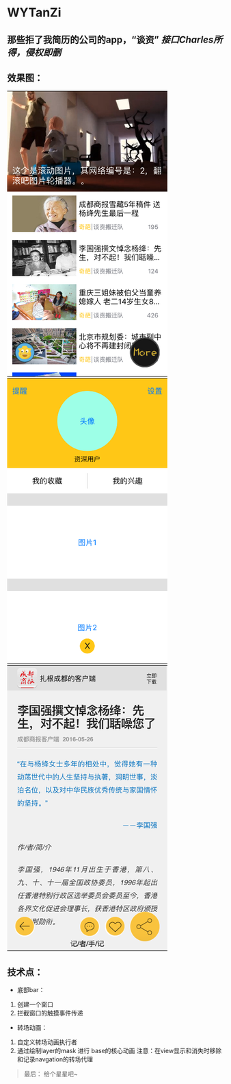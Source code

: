 # WYTanZi

## 那些拒了我简历的公司的app，“谈资”   *接口Charles所得，侵权即删*

## 效果图：


![首页图片](https://github.com/WymanLyu/WYTanZi/blob/master/images/Simulator%20Screen%20Shot%202016%E5%B9%B45%E6%9C%8826%E6%97%A5%2013.38.01.png)
![我的界面](https://github.com/WymanLyu/WYTanZi/blob/master/images/Simulator%20Screen%20Shot%202016%E5%B9%B45%E6%9C%8826%E6%97%A5%2013.38.24.png)
![详情界面](https://github.com/WymanLyu/WYTanZi/blob/master/images/Simulator%20Screen%20Shot%202016%E5%B9%B45%E6%9C%8826%E6%97%A5%2013.39.06.png)

## 技术点：

* 底部bar：

1. 创建一个窗口
2. 拦截窗口的触摸事件传递

* 转场动画：

1. 自定义转场动画执行者
2. 通过绘制layer的mask 进行 base的核心动画
注意：在view显示和消失时移除和记录navgation的转场代理

> 最后：
  给个星星吧~


